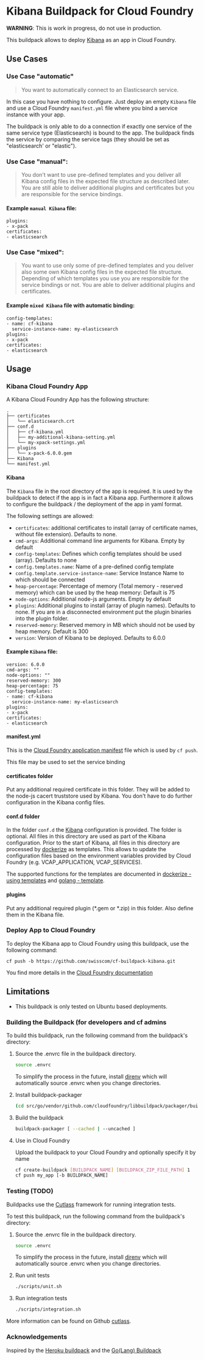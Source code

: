 # Kibana Buildpack for Cloud Foundry

**WARNING**: This is work in progress, do not use in production.

This buildpack allows to deploy [Kibana](https://www.elastic.co/products/kibana) as an app in Cloud Foundry.



## Use Cases

### Use Case "automatic"


> You want to automatically connect to an Elasticsearch service.

In this case you have nothing to configure. Just deploy an empty `Kibana` file and use a Cloud Foundry `manifest.yml` file where you bind a service instance with your app. 

The buildpack is only able to do a connection if exactly one service of the same service type (Elasticsearch) is bound to the app. The buildpack finds the service by comparing the service tags (they should be set as "elasticsearch' or "elastic"). 


### Use Case "manual":

> You don't want to use pre-defined templates and you deliver all Kibana config files in the expected file structure as described later. You are still able to deliver additional plugins and certificates but you are responsible for the service bindings.


#### Example `manual Kibana` file:

```
plugins:
- x-pack
certificates:
- elasticsearch
```



### Use Case "mixed":


> You want to use only some of pre-defined templates and you deliver also some own Kibana config files in the expected file structure. Depending of which templates you use you are responsible for the service bindings or not. You are able to deliver additional plugins and certificates.


#### Example `mixed Kibana` file with automatic binding:

```
config-templates:
- name: cf-kibana
  service-instance-name: my-elasticsearch
plugins:
- x-pack
certificates:
- elasticsearch
```


## Usage

### Kibana Cloud Foundry App

A Kibana Cloud Foundry App has the following structure:

```
.
├── certificates
│   └── elasticsearch.crt
├── conf.d
│   ├── cf-kibana.yml
│   ├── my-additional-kibana-setting.yml
│   └── my-xpack-settings.yml
├── plugins
│   └── x-pack-6.0.0.gem
├── Kibana
└── manifest.yml
```

#### Kibana

The `Kibana` file in the root directory of the app is required. It is used by the buildpack to detect if the app is in fact a Kibana app. Furthermore it allows to configure the buildpack / the deployment of the app in yaml format.

The following settings are allowed:

* `certificates`: additional certificates to install (array of certificate names, without file extension). Defaults to none.
* `cmd-args`: Additional command line arguments for Kibana. Empty by default
* `config-templates`: Defines which config templates should be used (array). Defaults to none  
* `config.templates.name`: Name of a pre-defined config template
* `config.template.service-instance-name`: Service Instance Name to which should be connected 
* `heap-percentage`: Percentage of memory (Total memory - reserved memory) which can be used by the heap memory: Default is 75
* `node-options`: Additional node-js arguments. Empty by default 
* `plugins`: Additional plugins to install (array of plugin names). Defaults to none. If you are in a disconnected environment put the plugin binaries into the plugin folder.
* `reserved-memory`: Reserved memory in MB which should not be used by heap memory. Default is 300
* `version`: Version of Kibana to be deployed. Defaults to 6.0.0

#### Example `Kibana` file:

```
version: 6.0.0
cmd-args: ""
node-options: ""
reserved-memory: 300
heap-percentage: 75
config-templates:
- name: cf-kibana
  service-instance-name: my-elasticsearch
plugins:
- x-pack
certificates:
- elasticsearch
```


#### manifest.yml

This is the [Cloud Foundry application manifest](https://docs.cloudfoundry.org/devguide/deploy-apps/manifest.html) file which is used by `cf push`.

This file may be used to set the service binding


#### certificates folder

Put any additional required certificate in this folder. They will be added to the node-js cacert truststore used by Kibana. You don't have to do further configuration in the Kibana config files. 

#### conf.d folder
In the folder `conf.d` the [Kibana](https://www.elastic.co/guide/en/kibana/current/index.html) configuration is provided. The folder is optional. All files in this directory are used as part of the Kibana configuration.
Prior to the start of Kibana, all files in this directory are processed by [dockerize](https://github.com/jwilder/dockerize) as templates.
This allows to update the configuration files based on the environment variables provided by Cloud Foundry (e.g. VCAP_APPLICATION, VCAP_SERVICES).

The supported functions for the templates are documented in [dockerize - using templates](https://github.com/jwilder/dockerize/blob/master/README.md#using-templates)
and [golang - template](https://golang.org/pkg/text/template/).


#### plugins

Put any additional required plugin (*.gem or *.zip) in this folder. Also define them in the Kibana file. 


### Deploy App to Cloud Foundry

To deploy the Kibana app to Cloud Foundry using this buildpack, use the following command:

```
cf push -b https://github.com/swisscom/cf-buildpack-kibana.git
```


You find more details in the [Cloud Foundry documentation](https://docs.cloudfoundry.org/devguide/services/log-management.html)


## Limitations

* This buildpack is only tested on Ubuntu based deployments.





### Building the Buildpack (for developers and cf admins

To build this buildpack, run the following command from the buildpack's directory:

1. Source the .envrc file in the buildpack directory.

   ```bash
   source .envrc
   ```
   To simplify the process in the future, install [direnv](https://direnv.net/) which will automatically source .envrc when you change directories.

1. Install buildpack-packager

    ```bash
    (cd src/go/vendor/github.com/cloudfoundry/libbuildpack/packager/buildpack-packager && go install)
    ```

1. Build the buildpack

    ```bash
    buildpack-packager [ --cached | --uncached ]
    ```

1. Use in Cloud Foundry

   Upload the buildpack to your Cloud Foundry and optionally specify it by name

    ```bash
    cf create-buildpack [BUILDPACK_NAME] [BUILDPACK_ZIP_FILE_PATH] 1
    cf push my_app [-b BUILDPACK_NAME]
    ```

### Testing (TODO)

Buildpacks use the [Cutlass](https://github.com/cloudfoundry/libbuildpack/cutlass) framework for running integration tests.

To test this buildpack, run the following command from the buildpack's directory:

1. Source the .envrc file in the buildpack directory.

   ```bash
   source .envrc
   ```
   To simplify the process in the future, install [direnv](https://direnv.net/) which will automatically source .envrc when you change directories.

1. Run unit tests

    ```bash
    ./scripts/unit.sh
    ```

1. Run integration tests

    ```bash
    ./scripts/integration.sh
    ```

More information can be found on Github [cutlass](https://github.com/cloudfoundry/libbuildpack/cutlass).


### Acknowledgements

Inspired by the [Heroku buildpack](https://github.com/heroku/heroku-buildpack-go) and the [Go(Lang) Buildpack](https://github.com/cloudfoundry/go-buildpack)
